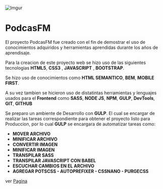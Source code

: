 ![Imgur](https://i.imgur.com/d2UbVH1.png)

# PodcasFM

El proyecto PodcasFM fue creado con el fin de demostrar el uso de conocimientos adquiridos y herramientas aprendidas durante los años de aprendisaje.

Para la creacion de este proyecto web se hizo uso de las siguientes tecnologias **HTML5**, **CSS3** , **JAVASCRIPT** , **BOOTSTRAP**.

Se hizo uso de conocimientos como **HTML SEMANTICO**, **BEM**, **MOBILE FIRST**.

A su vez tambien se hicieron uso de distatintas herramientas y lenguajes usados para el **Frontend** como **SASS**, **NODE JS**, **NPM**, **GULP**, **DevTools**, **GIT**, **GITHUB**

Se preparo un ambiente de Desarrollo con **GULP**. El cual se encargar de realizar las tareas correspondiente para obtener el proyecto listo para Produccion, por lo cual **GULP** se encargara de automatizar tareas como:

- **MOVER ARCHIVO**
- **MINIFICAR ARCHIVO**
- **CONVERTIR IMAGEN**
- **MINIFICAR IMAGEN**
- **TRANSPILAR SASS**
- **TRANSPILAR JAVASCRIPT CON BABEL**
- **ESCUCHAR CAMBIOS EN EL ARCHIVO**
- **AGREGAR POTSCSS - AUTOPREFIXER - CSSNANO - PURGECSS**

ver [Pagina](http://sdfs "Pagina")
